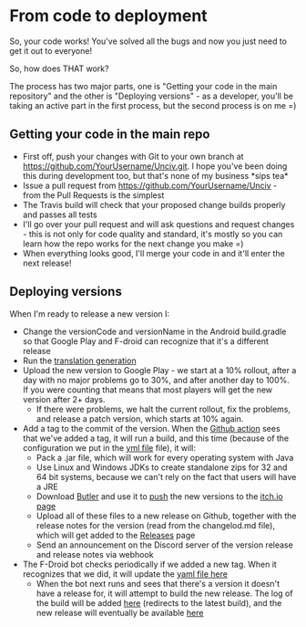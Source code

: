 # From code to deployment

So, your code works! You've solved all the bugs and now you just need to get it out to everyone!

So, how does THAT work?

The process has two major parts, one is "Getting your code in the main repository" and the other is "Deploying versions" - as a developer, you'll be taking an active part in the first process, but the second process is on me =)

## Getting your code in the main repo

* First off, push your changes with Git to your own branch at https://github.com/YourUsername/Unciv.git. I hope you've been doing this during development too, but that's none of my business \*sips tea\*
* Issue a pull request from https://github.com/YourUsername/Unciv - from the Pull Requests is the simplest
* The Travis build will check that your proposed change builds properly and passes all tests
* I'll go over your pull request and will ask questions and request changes - this is not only for code quality and standard, it's mostly so you can learn how the repo works for the next change you make =)
* When everything looks good, I'll merge your code in and it'll enter the next release!

## Deploying versions

When I'm ready to release a new version I:
* Change the versionCode and versionName in the Android build.gradle so that Google Play and F-droid can recognize that it's a different release
* Run the [translation generation](https://github.com/yairm210/Unciv/wiki/Translating#translation-generation---for-developers)
* Upload the new version to Google Play - we start at a 10% rollout, after a day with no major problems go to 30%, and after another day to 100%. If you were counting that means that most players will get the new version after 2+ days.
   * If there were problems, we halt the current rollout, fix the problems, and release a patch version, which starts at 10% again.
* Add a tag to the commit of the version. When the [Github action](https://github.com/yairm210/Unciv/actions/workflows/buildAndDeploy.yml) sees that we've added a tag, it will run a build, and this time (because of the configuration we put in the [yml file](https://github.com/yairm210/Unciv/blob/master/.github/workflows/buildAndDeploy.yml) file), it will:
   * Pack a .jar file, which will work for every operating system with Java
   * Use Linux and Windows JDKs to create standalone zips for 32 and 64 bit systems, because we can't rely on the fact that users will have a JRE
   * Download [Butler](https://itch.io/docs/butler/installing.html) and use it to [push](https://itch.io/docs/butler/pushing.html) the new versions to the [itch.io page](https://yairm210.itch.io/unciv)
   * Upload all of these files to a new release on Github, together with the release notes for the version (read from the changelod.md file), which will get added to the [Releases](https://github.com/yairm210/Unciv/releases) page
   * Send an announcement on the Discord server of the version release and release notes via webhook
* The F-Droid bot checks periodically if we added a new tag. When it recognizes that we did, it will update the [yaml file here](https://gitlab.com/fdroid/fdroiddata/blob/master/metadata/com.unciv.app.yml)
   * When the bot next runs and sees that there's a version it doesn't have a release for, it will attempt to build the new release. The log of the build will be added [here](https://f-droid.org/wiki/page/com.unciv.app/lastbuild) (redirects to the latest build), and the new release will eventually be available [here](https://f-droid.org/en/packages/com.unciv.app/)